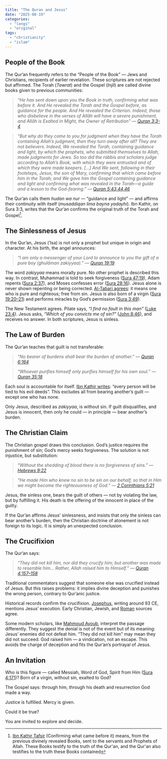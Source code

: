 ```yaml
---
title: "The Quran and Jesus"
date: "2025-08-19"
categories:
  - "longs"
  - "original"
tags:
  - "christianity"
  - "islam"
---
```


## People of the Book

The Qur’an frequently refers to the “People of the Book” — Jews and Christians, recipients of earlier revelation. These scriptures are not rejected but affirmed. The Torah (_Tawrat_) and the Gospel (_Injil_) are called divine books given to previous communities:

> _“He has sent down upon you the Book in truth, confirming what was before it. And He revealed the Torah and the Gospel before, as guidance for the people. And He revealed the Criterion. Indeed, those who disbelieve in the verses of Allāh will have a severe punishment, and Allāh is Exalted in Might, the Owner of Retribution"_
> — <cite>[Quran 3:3-4](https://quran.com/3/3-4)</cite>

> _“But why do they come to you for judgment when they have the Torah containing Allah’s judgment, then they turn away after all? They are not believers. Indeed, We revealed the Torah, containing guidance and light, by which the prophets, who submitted themselves to Allah, made judgments for Jews. So too did the rabbis and scholars judge according to Allah’s Book, with which they were entrusted and of which they were made keepers. [...] And We sent, following in their footsteps, Jesus, the son of Mary, confirming that which came before him in the Torah; and We gave him the Gospel containing guidance and light and confirming what was revealed in the Torah—a guide and a lesson to the God-fearing.”_
> — <cite>[Quran 5:43,44,46](https://quran.com/5/44-46)</cite>

The Qur’an calls them _hudan wa nur_ — “guidance and light” — and affirms their continuity with itself (_musaddiqan lima bayna yadayhi_). Ibn Kathir, on Sura 3:3, writes that the Qur’an confirms the original truth of the Torah and Gospel[^1].

[^1]: [Ibn Kathir Tafsir](http://m.qtafsir.com/Surah-Aal-e-Imran/Chapter-3) (Confirming what came before it) means, from the previous divinely revealed Books, sent to the servants and Prophets of Allah. These Books testify to the truth of the Qur'an, and the Qur'an also testifies to the truth these Books contained

## The Sinlessness of Jesus

In the Qur’an, Jesus (‘Isa) is not only a prophet but unique in origin and character. At his birth, the angel announces:

> _“I am only a messenger of your Lord to announce to you the gift of a pure boy (_ghulāman zakiyyaa_).”_
> — <cite>[Quran 19:19](https://quran.com/19%3A19)</cite>

The word _zakiyyaa_ means morally pure. No other prophet is described this way. In contrast, Muhammad is told to seek forgiveness ([Sura 47:19](https://quran.com/47:19)), Adam repents ([Sura 2:37](https://quran.com/2:37)), and Moses confesses error ([Sura 28:16](https://quran.com/28:16)). Jesus alone is never shown repenting or being corrected. [Al-Tabari agrees](https://e-quran.com/pages/tafseer/tabary/19/19.html): it means one who is pure and righteous; free from sin. Jesus is also born of a virgin ([Sura 19:20–21](https://quran.com/19/20-21)) and performs miracles by God’s permission ([Sura 3:49](https://quran.com/3:49)).

The New Testament agrees. Pilate says, _“I find no fault in this man”_ ([Luke 23:4](https://www.biblegateway.com/passage/?search=Luke+23%3A4&version=NIV)). Jesus asks, _“Which of you convicts me of sin?”_ ([John 8:46](https://www.biblegateway.com/passage/?search=John+8%3A46&version=NIV)), and receives no answer. In both scriptures, Jesus is sinless.

## The Law of Burden

The Qur’an teaches that guilt is not transferable:

> _“No bearer of burdens shall bear the burden of another.”_
> — <cite>[Quran 6:164](https://quran.com/6:164)</cite>

> _“Whoever purifies himself only purifies himself for his own soul.”_
> — <cite>[Quran 35:18](https://quran.com/35:18)</cite>

Each soul is accountable for itself. [Ibn Kathir writes](http://m.qtafsir.com/Surah-Al-Anaam/Every-Person-Carries-His-Own-B---): “every person will be tied to his evil deeds”. This excludes all from bearing another’s guilt — except one who has none.

Only Jesus, described as _zakiyyaa_, is without sin. If guilt disqualifies, and Jesus is innocent, then only he could — in principle — bear another’s burden.

## The Christian Claim

The Christian gospel draws this conclusion. God’s justice requires the punishment of sin; God’s mercy seeks forgiveness. The solution is not injustice, but substitution:

> _“Without the shedding of blood there is no forgiveness of sins.”_
> — <cite>[Hebrews 9:22](https://www.biblegateway.com/passage/?search=Hebrews+9%3A22&version=NIV)</cite>

> _“He made Him who knew no sin to be sin on our behalf, so that in Him we might become the righteousness of God.”_
> — <cite>[2 Corinthians 5:21](https://www.biblegateway.com/passage/?search=2+Corinthians+5%3A21&version=NIV)</cite>

Jesus, the sinless one, bears the guilt of others — not by violating the law, but by fulfilling it. His death is the offering of the innocent in place of the guilty.

If the Qur’an affirms Jesus’ sinlessness, and insists that only the sinless can bear another’s burden, then the Christian doctrine of atonement is not foreign to its logic. It is simply an unexpected conclusion.

## The Crucifixion

The Qur’an says:

> _“They did not kill him, nor did they crucify him; but another was made to resemble him... Rather, Allah raised him to Himself.”_
> — <cite>[Quran 4:157–158](https://quran.com/4/157-158)</cite>

Traditional commentators suggest that someone else was crucified instead of Jesus. But this raises problems: it implies divine deception and punishes the wrong person, contrary to Qur’anic justice.

Historical records confirm the crucifixion. [Josephus](https://en.wikipedia.org/wiki/Josephus_on_Jesus), writing around 93 CE, mentions Jesus’ execution. Early Christian, Jewish, and [Roman](https://en.wikipedia.org/wiki/Tacitus_on_Jesus) sources agree.

Some modern scholars, like [Mahmoud Ayoub](http://religionatthemargins.com/2011/07/never-say-die-the-death-of-jesus-in-the-quran/), interpret the passage differently. They suggest the denial is not of the event but of its meaning: Jesus’ enemies did not defeat him. “They did not kill him” may mean they did not succeed. God raised him — a vindication, not an escape. This avoids the charge of deception and fits the Qur’an’s portrayal of Jesus.

## An Invitation

Who is this figure — called Messiah, Word of God, Spirit from Him ([Sura 4:171](https://quran.com/4:171))? Born of a virgin, without sin, exalted to God?

The Gospel says: through him, through his death and resurrection God made a way.

Justice is fulfilled. Mercy is given.

Could it be true?

You are invited to explore and decide.
